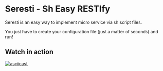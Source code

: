 # Seresti - Sh Easy RESTIfy
Seresti is an easy way to implement micro service via sh script files.

You just have to create your configuration file (just a matter of seconds) and run!

## Watch in action

[![asciicast](https://asciinema.org/a/156900.png)](https://asciinema.org/a/156900)
